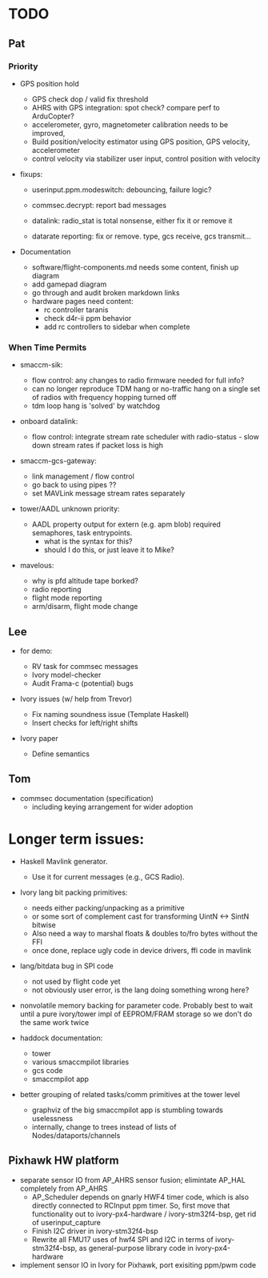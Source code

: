# TODO

## Pat

### Priority

- GPS position hold
    - GPS check dop / valid fix threshold
    - AHRS with GPS integration: spot check? compare perf to ArduCopter?
    - accelerometer, gyro, magnetometer calibration needs to be improved,
    - Build position/velocity estimator using GPS position, GPS velocity,
      accelerometer
    - control velocity via stabilizer user input, control position with velocity

- fixups:
    - userinput.ppm.modeswitch: debouncing, failure logic?

    - commsec.decrypt: report bad messages
    - datalink: radio_stat is total nonsense, either fix it or remove it
    - datarate reporting: fix or remove. type, gcs receive, gcs transmit...

- Documentation
    - software/flight-components.md needs some content, finish up diagram
    - add gamepad diagram
    - go through and audit broken markdown links
    - hardware pages need content:
        - rc controller taranis
        - check d4r-ii ppm behavior
        - add rc controllers to sidebar when complete

### When Time Permits

- smaccm-sik:
    - flow control: any changes to radio firmware needed for full info?
    - can no longer reproduce TDM hang or no-traffic hang on a single set of
      radios with frequency hopping turned off
    - tdm loop hang is 'solved' by watchdog

- onboard datalink:
    - flow control: integrate stream rate scheduler with radio-status - slow
      down stream rates if packet loss is high

- smaccm-gcs-gateway:
    - link management / flow control
    - go back to using pipes ??
    - set MAVLink message stream rates separately

- tower/AADL unknown priority:
    - AADL property output for extern (e.g. apm blob) required semaphores,
      task entrypoints.
        - what is the syntax for this?
        - should I do this, or just leave it to Mike?

- mavelous:
    - why is pfd altitude tape borked?
    - radio reporting
    - flight mode reporting
    - arm/disarm, flight mode change

## Lee

- for demo:
    - RV task for commsec messages
    - Ivory model-checker
    - Audit Frama-c (potential) bugs

- Ivory issues (w/ help from Trevor)
    - Fix naming soundness issue (Template Haskell)
    - Insert checks for left/right shifts

- Ivory paper
    - Define semantics

## Tom

- commsec documentation (specification)
    - including keying arrangement for wider adoption

# Longer term issues:
- Haskell Mavlink generator.
  - Use it for current messages (e.g., GCS Radio).

- Ivory lang bit packing primitives:
    - needs either packing/unpacking as a primitive
    - or some sort of complement cast for transforming UintN <-> SintN bitwise
    - Also need a way to marshal floats & doubles to/fro bytes without the FFI
    - once done, replace ugly code in device drivers, ffi code in mavlink

- lang/bitdata bug in SPI code
    - not used by flight code yet
    - not obviously user error, is the lang doing something wrong here?

- nonvolatile memory backing for parameter code. Probably best to wait until
  a pure ivory/tower impl of EEPROM/FRAM storage so we don't do the same work
  twice

- haddock documentation:
    - tower
    - various smaccmpilot libraries
    - gcs code
    - smaccmpilot app

- better grouping of related tasks/comm primitives at the tower level
    - graphviz of the big smaccmpilot app is stumbling towards uselessness
    - internally, change to trees instead of lists of Nodes/dataports/channels

## Pixhawk HW platform

- separate sensor IO from AP_AHRS sensor fusion; elimintate AP_HAL completely from AP_AHRS
    - AP_Scheduler depends on gnarly HWF4 timer code, which is also directly
      connected to RCInput ppm timer. So, first move that functionality out
      to ivory-px4-hardware / ivory-stm32f4-bsp, get rid of userinput_capture
    - Finish I2C driver in ivory-stm32f4-bsp
    - Rewrite all FMU17 uses of hwf4 SPI and I2C in terms of
      ivory-stm32f4-bsp, as general-purpose library code in ivory-px4-hardware
- implement sensor IO in Ivory for Pixhawk, port exisiting ppm/pwm code
